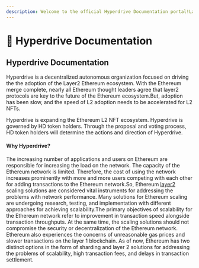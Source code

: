 ```yaml
---
description: Welcome to the official Hyperdrive Documentation portal!Layer2DAO
---
```


# 📃 Hyperdrive Documentation

## Hyperdrive Documentation

Hyperdrive is a decentralized autonomous organization focused on driving the the adoption of the Layer2 Ethereum ecosystem. With the Ethereum merge complete, nearly all Ethereum thought leaders agree that layer2 protocols are key to the future of the Ethereum ecosystem.But, adoption has been slow, and the speed of L2 adoption needs to be accelerated for L2 NFTs.&#x20;

Hyperdrive is expanding the Ethereum L2 NFT ecosystem. Hyperdrive is governed by HD token holders. Through the proposal and voting process, HD token holders will determine the actions and direction of Hyperdrive.

#### Why Hyperdrive? <a href="#why-layer2" id="why-layer2"></a>

The increasing number of applications and users on Ethereum are responsible for increasing the load on the network. The capacity of the Ethereum network is limited. Therefore, the cost of using the network increases prominently with more and more users competing with each other for adding transactions to the Ethereum network.So, Ethereum [layer2](https://ethereum.org/en/layer-2/) scaling solutions are considered vital instruments for addressing the problems with network performance. Many solutions for Ethereum scaling are undergoing research, testing, and implementation with different approaches for achieving scalability.The primary objectives of scalability for the Ethereum network refer to improvement in transaction speed alongside transaction throughputs. At the same time, the scaling solutions should not compromise the security or decentralization of the Ethereum network. Ethereum also experiences the concerns of unreasonable gas prices and slower transactions on the layer 1 blockchain. As of now, Ethereum has two distinct options in the form of sharding and layer 2 solutions for addressing the problems of scalability, high transaction fees, and delays in transaction settlement.

